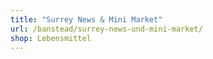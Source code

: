 ```yaml
---
title: "Surrey News & Mini Market"
url: /banstead/surrey-news-und-mini-market/
shop: Lebensmittel
---
```


